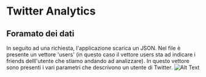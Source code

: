 # Twitter Analytics 
## Foramato dei dati
In seguito ad una richiesta, l'applicazione scarica un JSON. Nel file è presente un vettore 'users' (in questo caso il vettore users sta ad indicare i friends delll'utente che stiamo andando ad analizzare). In questo vettore sono presenti i vari parametri che descrivono un utente di Twitter.
![Alt Text](url)  
